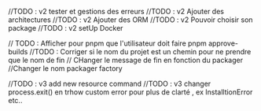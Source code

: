 
//TODO : v2 tester et gestions des erreurs
//TODO : v2 Ajouter des architectures
//TODO : v2 Ajouter des ORM
//TODO : v2 Pouvoir choisir son package
//TODO : v2 setUp Docker 


// TODO : Afficher pour pnpm que l'utilisateur doit faire pnpm approve-builds
//TODO : Corriger si le nom du projet est un chemin pour ne prendre que le nom de fin
// CHanger le message de fin en fonction du packager
//Changer le nom packager factory

//TODO : v3 add new resource command
//TODO : v3 changer process.exit() en trhow custom error pour plus de clarté , ex InstalltionError etc..